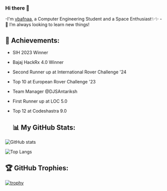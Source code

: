 ### Hi there 👋
-I'm [vbafnaa](https://github.com/vbafnaa), a Computer Engineering Student and a Space Enthusiast✨✨
-🌱 I’m always looking to learn new things!

## 🥇 Achievements:
- SIH 2023 Winner
- Bajaj HackRx 4.0 Winner
- Second Runner up at International Rover Challenge '24
- Top 10 at European Rover Challenge '23
- Team Manager @DJSAntariksh
- First Runner up at LOC 5.0
- Top 12 at Codeshastra 9.0

  ## 📊 My GitHub Stats:
![GitHub stats](https://github-readme-stats-sigma-five.vercel.app/api?username=vbafnaa&show_icons=true&theme=tokyonight)

![Top Langs](https://github-readme-stats-sigma-five.vercel.app/api/top-langs/?username=vbafnaa&theme=tokyonight)

## 🏆 GitHub Trophies:
[![trophy](https://github-profile-trophy.vercel.app/?username=vbafnaa&theme=onedark)](https://github.com/vbafnaa/github-profile-trophy)

<!--
**vbafnaa/vbafnaa** is a ✨ _special_ ✨ repository because its `README.md` (this file) appears on your GitHub profile.

Here are some ideas to get you started:

- 🔭 I’m currently working on ...
- 🌱 I’m currently learning ...
- 👯 I’m looking to collaborate on ...
- 🤔 I’m looking for help with ...
- 💬 Ask me about ...
- 📫 How to reach me: ...
- 😄 Pronouns: ...
- ⚡ Fun fact: ...
-->
